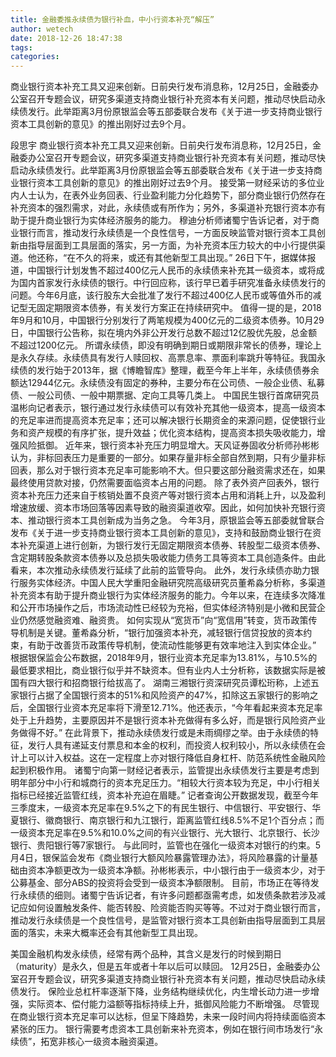 ```yaml
---
title: 金融委推永续债为银行补血，中小行资本补充“解压”
author: wetech
date: 2018-12-26 18:47:38
tags: 
categories: 
---
```

商业银行资本补充工具又迎来创新。日前央行发布消息称，12月25日，金融委办公室召开专题会议，研究多渠道支持商业银行补充资本有关问题，推动尽快启动永续债发行。此举距离3月份原银监会等五部委联合发布《关于进一步支持商业银行资本工具创新的意见》的推出刚好过去9个月。
<!-- more -->
段思宇
商业银行资本补充工具又迎来创新。日前央行发布消息称，12月25日，金融委办公室召开专题会议，研究多渠道支持商业银行补充资本有关问题，推动尽快启动永续债发行。此举距离3月份原银监会等五部委联合发布《关于进一步支持商业银行资本工具创新的意见》的推出刚好过去9个月。
接受第一财经采访的多位业内人士认为，在表外业务回表、行业盈利能力分化趋势下，部分商业银行仍然存在补充资本的强烈需求，对此，永续债或有所作为；另外，多渠道补充银行资本亦有助于提升商业银行为实体经济服务的能力。
穆迪分析师诸蜀宁告诉记者，对于商业银行而言，推动发行永续债是一个良性信号，一方面反映监管对银行资本工具创新由指导层面到工具层面的落实，另一方面，为补充资本压力较大的中小行提供渠道。他还称，“在不久的将来，或还有其他新型工具出现。”
26日下午，据媒体报道，中国银行计划发售不超过400亿元人民币的永续债来补充其一级资本，或将成为国内首家发行永续债的银行。中行回应称，该行早已着手研究准备永续债发行的问题。今年6月底，该行股东大会批准了发行不超过400亿人民币或等值外币的减记型无固定期限资本债券，有关发行方案正在持续研究中。
值得一提的是，2018年9月和10月，中国银行分别发行了两笔规模为400亿元的二级资本债券。10月29日，中国银行公告称，拟在境内外非公开发行总数不超过12亿股优先股，总金额不超过1200亿元。
所谓永续债，即没有明确到期日或期限非常长的债券，理论上是永久存续。永续债具有发行人赎回权、高票息率、票面利率跳升等特征。我国永续债的发行始于2013年，据《博瞻智库》整理，截至今年上半年，永续债债券余额达12944亿元。永续债没有固定的券种，主要分布在公司债、一般企业债、私募债、一般公司债、一般中期票据、定向工具等几类上。
中国民生银行首席研究员温彬向记者表示，银行通过发行永续债可以有效补充其他一级资本，提高一级资本的充足率进而提高资本充足率；还可以解决银行长期资金的来源问题，促使银行业务和资产规模的有序扩张，提升效益；优化资本结构，提高资本损失吸收能力，增强风险抵御。
近年来，银行资本补充压力明显增大。天风证券固收分析师孙彬彬认为，非标回表压力是重要的一部分。如果存量非标全部自然到期，只有少量非标回表，那么对于银行资本充足率可能影响不大。但只要这部分融资需求还在，如果最终使用贷款对接，仍然需要面临资本占用的问题。
除了表外资产回表外，银行资本补充压力还来自于核销处置不良资产等对银行资本占用和消耗上升，以及盈利增速放缓、资本市场回落等因素导致的融资渠道收窄。因此，如何加快补充银行资本、推动银行资本工具创新成为当务之急。
今年3月，原银监会等五部委就曾联合发布《关于进一步支持商业银行资本工具创新的意见》，支持和鼓励商业银行在资本补充渠道上进行创新，为银行发行无固定期限资本债券、转股型二级资本债券、含定期转股条款资本债券以及总损失吸收能力债务工具等资本工具创造条件。由此看来，本次推动永续债发行延续了此前的监管导向。
此外，发行永续债亦助力银行服务实体经济。中国人民大学重阳金融研究院高级研究员董希淼分析称，多渠道补充资本有助于提升商业银行为实体经济服务的能力。今年以来，在连续多次降准和公开市场操作之后，市场流动性已经较为充裕，但实体经济特别是小微和民营企业仍然感觉融资难、融资贵。
如何实现从“宽货币”向“宽信用”转变，货币政策传导机制是关键。董希淼分析，“银行加强资本补充，减轻银行信贷投放的资本约束，有助于改善货币政策传导机制，使流动性能够更有效率地注入到实体企业。”
根据银保监会公布数据，2018年9月，银行业资本充足率为13.81%，与10.5%的最低要求相比，商业银行似乎并不缺资本。但有业内人士分析称，该数据实际是被国有四大银行和招商银行给拔高了。
湖南三湘银行资深研究员谭松珩称，上述五家银行占据了全国银行资本的51%和风险资产的47%，扣除这五家银行的影响之后，全国银行业资本充足率将下滑至12.71%。他还表示，“今年看起来资本充足率处于上升趋势，主要原因并不是银行资本补充做得有多么好，而是银行风险资产业务做得不好。”
在此背景下，推动永续债发行或是未雨绸缪之举。由于永续债的特征，发行人具有递延支付票息和本金的权利，而投资人权利较小，所以永续债在会计上可以计入权益。这在一定程度上亦对银行降低自身杠杆、防范系统性金融风险起到积极作用。
诸蜀宁向第一财经记者表示，监管提出永续债发行主要是考虑到明年部分中小行和城商行的资本充足压力。“相较大行资本较为充足，中小行相关指标已经接近监管红线，资本补充迫在眉睫。”
记者查询公开数据发现，截至今年三季度末，一级资本充足率在9.5%之下的有民生银行、中信银行、平安银行、华夏银行、徽商银行、南京银行和九江银行，距离监管红线8.5%不足1个百分点；而一级资本充足率在9.5%和10.0%之间的有兴业银行、光大银行、北京银行、长沙银行、贵阳银行等7家银行。
与此同时，监管也在强化一级资本对银行的约束。5月4日，银保监会发布《商业银行大额风险暴露管理办法》，将风险暴露的计量基础由资本净额更改为一级资本净额。孙彬彬表示，中小银行由于一级资本少，对于公募基金、部分ABS的投资将会受到一级资本净额限制。
目前，市场正在等待发行永续债的细则。诸蜀宁告诉记者，有许多问题都亟需考虑，如发债条款若涉及减记应如何设置触发条件、能否转股、险资能否购买等等。不过对于商业银行而言，推动发行永续债是一个良性信号，是监管对银行资本工具创新由指导层面到工具层面的落实，未来大概率还会有其他新型工具出现。
 
 
美国金融机构发永续债，经常有两个品种，其含义是发行的时候到期日（maturity）是永久，但是五年或者十年以后可以赎回。
12月25日，金融委办公室召开专题会议，研究多渠道支持商业银行补充资本有关问题，推动尽快启动永续债发行。
保险业总杠杆率逐渐下降，业务结构继续优化，内生增长动力进一步增强，实际资本、偿付能力溢额等指标持续上升，抵御风险能力不断增强。
尽管现在商业银行资本充足率可以达标，但呈下降趋势，未来一段时间内将持续面临资本紧张的压力。
银行需要考虑资本工具创新来补充资本，例如在银行间市场发行“永续债”，拓宽非核心一级资本融资渠道。
